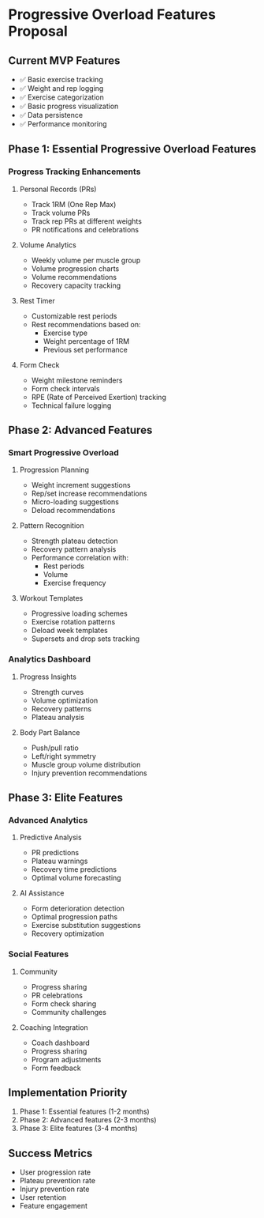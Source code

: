 # Progressive Overload Features Proposal

## Current MVP Features
- ✅ Basic exercise tracking
- ✅ Weight and rep logging
- ✅ Exercise categorization
- ✅ Basic progress visualization
- ✅ Data persistence
- ✅ Performance monitoring

## Phase 1: Essential Progressive Overload Features

### Progress Tracking Enhancements
1. Personal Records (PRs)
   - Track 1RM (One Rep Max)
   - Track volume PRs
   - Track rep PRs at different weights
   - PR notifications and celebrations

2. Volume Analytics
   - Weekly volume per muscle group
   - Volume progression charts
   - Volume recommendations
   - Recovery capacity tracking

3. Rest Timer
   - Customizable rest periods
   - Rest recommendations based on:
     - Exercise type
     - Weight percentage of 1RM
     - Previous set performance

4. Form Check
   - Weight milestone reminders
   - Form check intervals
   - RPE (Rate of Perceived Exertion) tracking
   - Technical failure logging

## Phase 2: Advanced Features

### Smart Progressive Overload
1. Progression Planning
   - Weight increment suggestions
   - Rep/set increase recommendations
   - Micro-loading suggestions
   - Deload recommendations

2. Pattern Recognition
   - Strength plateau detection
   - Recovery pattern analysis
   - Performance correlation with:
     - Rest periods
     - Volume
     - Exercise frequency

3. Workout Templates
   - Progressive loading schemes
   - Exercise rotation patterns
   - Deload week templates
   - Supersets and drop sets tracking

### Analytics Dashboard
1. Progress Insights
   - Strength curves
   - Volume optimization
   - Recovery patterns
   - Plateau analysis

2. Body Part Balance
   - Push/pull ratio
   - Left/right symmetry
   - Muscle group volume distribution
   - Injury prevention recommendations

## Phase 3: Elite Features

### Advanced Analytics
1. Predictive Analysis
   - PR predictions
   - Plateau warnings
   - Recovery time predictions
   - Optimal volume forecasting

2. AI Assistance
   - Form deterioration detection
   - Optimal progression paths
   - Exercise substitution suggestions
   - Recovery optimization

### Social Features
1. Community
   - Progress sharing
   - PR celebrations
   - Form check sharing
   - Community challenges

2. Coaching Integration
   - Coach dashboard
   - Progress sharing
   - Program adjustments
   - Form feedback

## Implementation Priority
1. Phase 1: Essential features (1-2 months)
2. Phase 2: Advanced features (2-3 months)
3. Phase 3: Elite features (3-4 months)

## Success Metrics
- User progression rate
- Plateau prevention rate
- Injury prevention rate
- User retention
- Feature engagement
